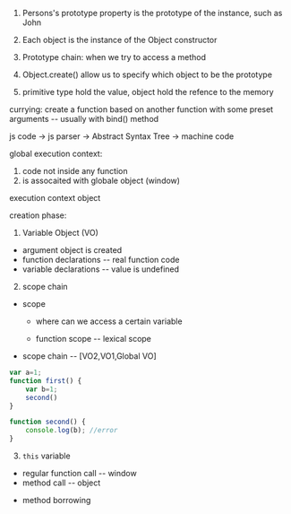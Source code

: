 1. Persons's prototype property is the prototype of the instance, such as John
2. Each object is the instance of the Object constructor
3. Prototype chain: when we try to access a method

1. Object.create() allow us to specify which object to be the prototype

1. primitive type hold the value, object hold the refence to the memory



currying: create a function based on another function with some preset arguments -- usually with bind() method


js code -> js parser -> Abstract Syntax Tree -> machine code

global execution context: 
1) code not inside any function
2) is assocaited with globale object (window)



execution context object 

creation phase:

1) Variable Object (VO)
* argument object is created
* function declarations -- real function code
* variable declarations -- value is undefined

2) scope chain
* scope 

    - where can we access a certain variable
    
    - function scope -- lexical scope

* scope chain -- [VO2,VO1,Global VO]

```javascript
var a=1;
function first() {
    var b=1;
    second()
}

function second() {
    console.log(b); //error
}
```

3) `this` variable
* regular function call -- window
* method call -- object

- method borrowing

